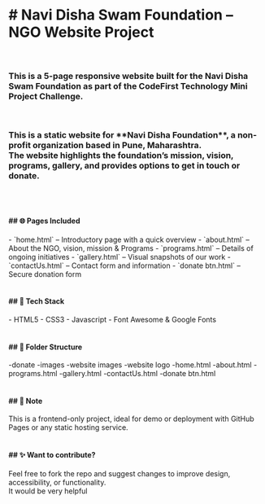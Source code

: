 <h1># Navi Disha Swam Foundation – NGO Website Project</h1> <br>
<h3>This is a 5-page responsive website built for the Navi Disha Swam Foundation as part of the CodeFirst Technology Mini Project Challenge.</h3><br>
<p><h3>This is a static website for **Navi Disha Foundation**, a non-profit organization based in Pune, Maharashtra.<br>
  The website highlights the foundation’s mission, vision, programs, gallery, and provides options to get in touch or donate.</h3>
  <br><br>
<h4>## 🌐 Pages Included</h4>
- `home.html` – Introductory page with a quick overview
- `about.html` – About the NGO, vision, mission & Programs
- `programs.html` – Details of ongoing initiatives
- `gallery.html` – Visual snapshots of our work
- `contactUs.html` – Contact form and information
- `donate btn.html` – Secure donation form
<br><br>
<h4>## 🎨 Tech Stack</h4>
- HTML5
- CSS3
- Javascript
- Font Awesome & Google Fonts
<br><br>
<h4>## 📁 Folder Structure</h4>
<!-- image files -->
-donate
-images
-website images
-website logo
<!--code files -->
-home.html
-about.html
-programs.html
-gallery.html
-contactUs.html
-donate btn.html
<br><br>
<h4>## 📌 Note</h4>
This is a frontend-only project, ideal for demo or deployment with GitHub Pages or any static hosting service.
<br><br>
<h4>## ✨ Want to contribute?</h4>
Feel free to fork the repo and suggest changes to improve design, accessibility, or functionality.<br>
It would be very helpful
</p>
